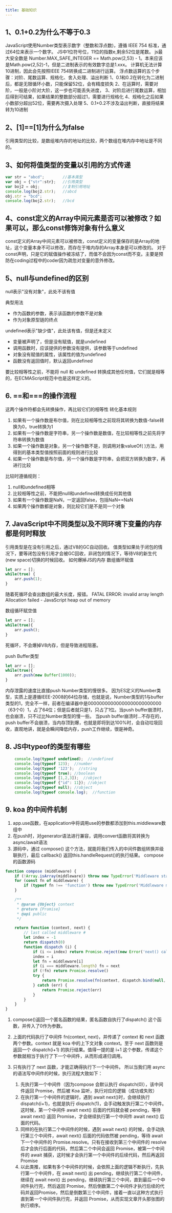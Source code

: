 ```yaml
---
title: 基础知识
---
```


## 1、0.1+0.2为什么不等于0.3
JavaScript使用Number类型表示数字（整数和浮点数)，遵循 IEEE 754 标准，通过64位来表示一个数字。
JS中1位符号位，11位的指数e,剩余52位是尾数。
js最大安全数是 Number.MAX_SAFE_INTEGER == Math.pow(2,53) - 1。本来应该是Math.pow(2,52)-1，但是二进制表示的有效数字总是1.xxx。
计算机无法计算10进制，因此会先按照IEEE 754转换成二进制进行运算。
浮点数运算的五个步骤：对阶、尾数运算、规格化、舍入处理、溢出判断
1、0.1和0.2在转化为二进制后，都是无限循环小数，只能保留52位，会有精度损失
2、在运算时，需要对阶，一般是小阶对大阶，这一步也可能丢失进度，
3、对阶后进行尾数运算，相加后得到可结果，如果结果的整数部分超过1，需要进行规格化
4、规格化之后如果小数部分超出52位，需要再次摄入处理
5、0.1+0.2不涉及溢出判断，直接将结果转为10进制

## 2、[1]==[1]为什么为false
引用类型的比较，是数组堆内存的地址的比较，两个数组在堆内存中地址是不同的。

## 3、如何将值类型的变量以引用的方式传递
```javascript
var str = "abcd";        //基本类型
var obj = {"str":str};   //引用类型
var boj2 = obj;          //复制引用地址
console.log(boj2.str);   //abcd
obj.str = "bcd";
console.log(boj2.str);   //bcd
```
## 4、const定义的Array中间元素是否可以被修改？如果可以，那么const修饰对象有什么意义
const定义的Array中间元素可以被修改，const定义的变量保存的是Array的地址，这个变量本身不可以修改，而存在于堆内存的Array本身是可以修改的。
对于const声明，只是它的赋值操作被冻结了，而值不会因为const而不变。主要是预防在coding过程中的coder因为疏忽对变量的意外修改。
## 5、null与undefined的区别
null表示"没有对象"，此处不该有值

典型用法
 - 作为函数的参数，表示该函数的参数不是对象
 - 作为对象原型链的终点

undefined表示"缺少值"，此处该有值，但是还未定义
 - 变量被声明了，但是没有赋值，就是undefined
 - 调用函数时，应该提供的参数没有提供，该参数等于undefined
 - 对象没有赋值的属性，该属性的值为undefined
 - 函数没有返回值时，默认返回undefined 

要比较相等性之前，不能将 null 和 undefined 转换成其他任何值，它们就是相等的，在ECMAScript规范中也是这样定义的。
## 6. ==和===的操作流程
这两个操作符都会先转换操作，再比较它们的相等性
转化基本规则
1. 如果有一个操作数是布尔值，则在比较相等性之前现将其转换为数值-false转换为0，true转换为1
2. 如果有一个操作数是字符串，另一个操作数是数值，在比较相等性之前先将字符串转换为数值
3. 如果一个操作数是对象，另一个操作数不是，则调用对象valueOf( )方法，用得到的基本类型值按照前面的规则进行比较
4. 如果一个操作数是布尔值，另一个操作数是字符串，会把双方转换为数字，再进行比较

比较时遵循规则：
1. null和undefined相等
2. 比较相等性之前，不能把null和undefined转换成任何其他值
3. 如果有一个操作数是NaN，一定返回false，包括NaN==NaN
4. 如果两个操作数都是对象，则比较它们是不是同一个对象

## 7. JavaScript中不同类型以及不同环境下变量的内存都是何时释放
引用类型是在没有引用之后，通过V8的GC自动回收。
值类型如果处于闭包的情况下，要等闭包没有引用才会被GC回收，非闭包的情况下，等待V8的新生代(new space)切换的时候回收。
如何爆掉JS的内存
数组循环赋值
```javascript
let arr = [];
while(true) {
    arr.push(1);
}
```
随着死循环会查出数组的最大长度，报错。
FATAL ERROR: invalid array length Allocation failed - JavaScript heap out of memory

数组循环赋空值
```javascript
let arr = [];
while(true){
    arr.push();
}
```
死循环，不会爆掉V8内存，但是导致进程阻塞。

push Buffer类型
```javascript
let arr = [];
while(true){
    arr.push(new Buffer(1000));
}
```
内存泄露的速度比直接push Number类型的慢很多。
因为ES定义的Number类型，实质上是遵循IEEE-2008的64位存储，也就是说，Number类型的1与buffer类型的1，完全不一样，前者在编译器中是00000000000000000000000000（63个0）1，占了64位；但是后者就只是1，只占了1位。当push buffer崩溃时，也会崩溃，只不过比Number类型的慢一些。
当push buffer崩溃时...不存在的，push buffer不会崩溃，当内存顶到爆，也就是即将到达100%时，会自动垃圾回收，直观地讲，就是会瞬间降低内存，push工作继续，很是神奇。

## 8. JS中typeof的类型有哪些
```javascript
    console.log(typeof undefined);  //undefined
    console.log(typeof 123);  //number
    console.log(typeof '123');  //string
    console.log(typeof true); //boolean
    console.log(typeof [1,2,3]);  //object
    console.log(typeof {"id": 11}); //object
    console.log(typeof null); //object
    console.log(typeof console.log);  //function
```
## 9. koa 的中间件机制
1. app.use函数，在application中将调用use的参数都添加到this.middleware数组中
2. 在push时，对generator语法进行兼容，调用convert函数将其转换为async/await语法
3. 源码中，通过 compose() 这个方法，就能将我们传入的中间件数组转换并级联执行，最后 callback() 返回this.handleRequest()的执行结果。
compose的函数源码
```javascript
function compose (middleware) {
    if (!Array.isArray(middleware)) throw new TypeError('Middleware stack must be an array!')
    for (const fn of middleware) {
        if (typeof fn !== 'function') throw new TypeError('Middleware must be composed of functions!')
    }

    /**
     * @param {Object} context
     * @return {Promise}
     * @api public
     */

    return function (context, next) {
        // last called middleware #
        let index = -1
        return dispatch(0)
        function dispatch (i) {
            if (i <= index) return Promise.reject(new Error('next() called multiple times'))
            index = i
            let fn = middleware[i]
            if (i === middleware.length) fn = next
            if (!fn) return Promise.resolve()
            try {
                return Promise.resolve(fn(context, dispatch.bind(null, i + 1)));
            } catch (err) {
                return Promise.reject(err)
            }
        }
    }
}
```
1. compose()返回一个匿名函数的结果，匿名函数自执行了dispatch() 这个函数，并传入了0作为参数。
2. 上面的代码执行了中间件 fn(context, next)，并传递了 context 和 next 函数两个参数。context 就是 koa 中的上下文对象 context。至于 next 函数则是返回一个 dispatch(i+1) 的执行结果。值得一提的是 i+1 这个参数，传递这个参数就相当于执行了下一个中间件，从而形成递归调用。
3. 只有执行了 next 函数，才能正确得执行下一个中间件。
   所以当我们用 async 的语法写中间件的时候，执行流程大致如下：

    1. 先执行第一个中间件（因为compose 会默认执行 dispatch(0)），该中间件返回 Promise，然后被 Koa 监听，执行对应的逻辑（成功或失败）
    2. 在执行第一个中间件的逻辑时，遇到 await next()时，会继续执行 dispatch(i+1)，也就是执行 dispatch(1)，会手动触发执行第二个中间件。这时候，第一个中间件 await next() 后面的代码就会被 pending，等待 await next() 返回 Promise，才会继续执行第一个中间件 await next() 后面的代码。
    3. 同样的在执行第二个中间件的时候，遇到 await next() 的时候，会手动执行第三个中间件，await next() 后面的代码依然被 pending，等待 await 下一个中间件的 Promise.resolve。只有在接收到第三个中间件的 resolve 后才会执行后面的代码，然后第二个中间会返回 Promise，被第一个中间件的 await 捕获，这时候才会执行第一个中间件的后续代码，然后再返回 Promise
    4. 以此类推，如果有多个中间件的时候，会依照上面的逻辑不断执行，先执行第一个中间件，在 await next() 出 pending，继续执行第二个中间件，继续在 await next() 出 pending，继续执行第三个中间，直到最后一个中间件执行完，然后返回 Promise，然后倒数第二个中间件才执行后续的代码并返回Promise，然后是倒数第三个中间件，接着一直以这种方式执行直到第一个中间件执行完，并返回 Promise，从而实现文章开头那张图的执行顺序。
